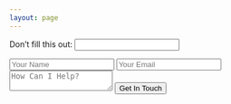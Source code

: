 ```yaml
---
layout: page
---
```


<!-- Contact Form -->
<form name="Contact Form" netlify-honeypot="surname" action="/thank-you" netlify>
  <!-- Netlify honeypot field -->
  <p class='hidden'><label>Don’t fill this out: <input name='surname'></label></p>
  <!-- Standard form fields -->
  <input type="text" name="name" placeholder="Your Name" required>
  <input type="email" name="email" placeholder="Your Email" required>
  <textarea name="message" placeholder="How Can I Help?" required></textarea>
  <button id="contact-btn" type="submit">Get In Touch</button>
</form>
